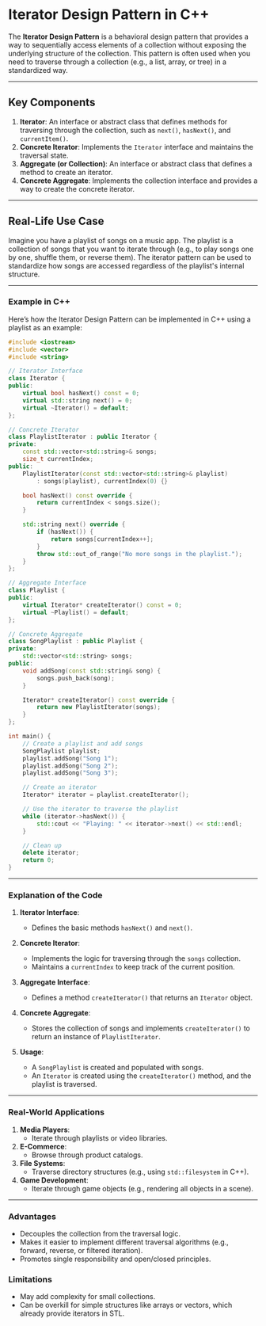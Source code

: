 # Iterator Design Pattern in C++

The **Iterator Design Pattern** is a behavioral design pattern that provides a way to sequentially access elements of a collection without exposing the underlying structure of the collection. This pattern is often used when you need to traverse through a collection (e.g., a list, array, or tree) in a standardized way.

---

## Key Components
1. **Iterator**: An interface or abstract class that defines methods for traversing through the collection, such as `next()`, `hasNext()`, and `currentItem()`.
2. **Concrete Iterator**: Implements the `Iterator` interface and maintains the traversal state.
3. **Aggregate (or Collection)**: An interface or abstract class that defines a method to create an iterator.
4. **Concrete Aggregate**: Implements the collection interface and provides a way to create the concrete iterator.

---

## Real-Life Use Case
Imagine you have a playlist of songs on a music app. The playlist is a collection of songs that you want to iterate through (e.g., to play songs one by one, shuffle them, or reverse them). The iterator pattern can be used to standardize how songs are accessed regardless of the playlist's internal structure.

---

### Example in C++

Here’s how the Iterator Design Pattern can be implemented in C++ using a playlist as an example:

```cpp
#include <iostream>
#include <vector>
#include <string>

// Iterator Interface
class Iterator {
public:
    virtual bool hasNext() const = 0;
    virtual std::string next() = 0;
    virtual ~Iterator() = default;
};

// Concrete Iterator
class PlaylistIterator : public Iterator {
private:
    const std::vector<std::string>& songs;
    size_t currentIndex;
public:
    PlaylistIterator(const std::vector<std::string>& playlist) 
        : songs(playlist), currentIndex(0) {}

    bool hasNext() const override {
        return currentIndex < songs.size();
    }

    std::string next() override {
        if (hasNext()) {
            return songs[currentIndex++];
        }
        throw std::out_of_range("No more songs in the playlist.");
    }
};

// Aggregate Interface
class Playlist {
public:
    virtual Iterator* createIterator() const = 0;
    virtual ~Playlist() = default;
};

// Concrete Aggregate
class SongPlaylist : public Playlist {
private:
    std::vector<std::string> songs;
public:
    void addSong(const std::string& song) {
        songs.push_back(song);
    }

    Iterator* createIterator() const override {
        return new PlaylistIterator(songs);
    }
};

int main() {
    // Create a playlist and add songs
    SongPlaylist playlist;
    playlist.addSong("Song 1");
    playlist.addSong("Song 2");
    playlist.addSong("Song 3");

    // Create an iterator
    Iterator* iterator = playlist.createIterator();

    // Use the iterator to traverse the playlist
    while (iterator->hasNext()) {
        std::cout << "Playing: " << iterator->next() << std::endl;
    }

    // Clean up
    delete iterator;
    return 0;
}
```

---

### Explanation of the Code
1. **Iterator Interface**:
   - Defines the basic methods `hasNext()` and `next()`.

2. **Concrete Iterator**:
   - Implements the logic for traversing through the `songs` collection.
   - Maintains a `currentIndex` to keep track of the current position.

3. **Aggregate Interface**:
   - Defines a method `createIterator()` that returns an `Iterator` object.

4. **Concrete Aggregate**:
   - Stores the collection of songs and implements `createIterator()` to return an instance of `PlaylistIterator`.

5. **Usage**:
   - A `SongPlaylist` is created and populated with songs.
   - An `Iterator` is created using the `createIterator()` method, and the playlist is traversed.

---

### Real-World Applications
1. **Media Players**:
   - Iterate through playlists or video libraries.
2. **E-Commerce**:
   - Browse through product catalogs.
3. **File Systems**:
   - Traverse directory structures (e.g., using `std::filesystem` in C++).
4. **Game Development**:
   - Iterate through game objects (e.g., rendering all objects in a scene).

---

### Advantages
- Decouples the collection from the traversal logic.
- Makes it easier to implement different traversal algorithms (e.g., forward, reverse, or filtered iteration).
- Promotes single responsibility and open/closed principles.

### Limitations
- May add complexity for small collections.
- Can be overkill for simple structures like arrays or vectors, which already provide iterators in STL.

